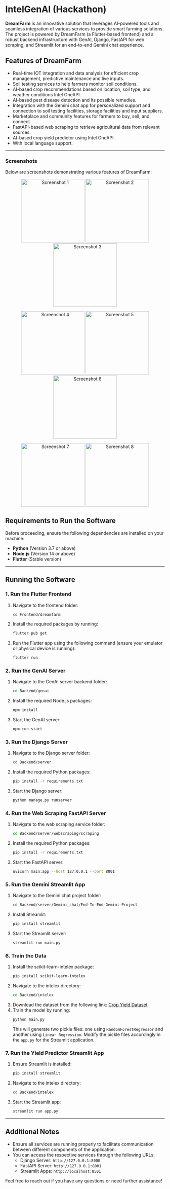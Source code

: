 
# IntelGenAI (Hackathon)

**DreamFarm** is an innovative solution that leverages AI-powered tools and seamless integration of various services to provide smart farming solutions. The project is powered by DreamFarm (a Flutter-based frontend) and a robust backend infrastructure with GenAI, Django, FastAPI for web scraping, and Streamlit for an end-to-end Gemini chat experience.

## Features of DreamFarm
- Real-time IOT integration and data analysis for efficient crop management, predictive maintenance and live inputs.
- Soil testing services to help farmers monitor soil conditions.
- AI-based crop recommendations based on location, soil type, and weather conditions Intel OneAPI.
- AI-based pest disease detection and its possible remedies.
- Integration with the Gemini chat app for personalized support and connection to soil testing facilities, storage facilities and input suppliers.
- Marketplace and community features for farmers to buy, sell, and connect.
- FastAPI-based web scraping to retrieve agricultural data from relevant sources.
- AI-based crop yield predictor using Intel OneAPI.
- With local language support.


---

### Screenshots

Below are screenshots demonstrating various features of DreamFarm:

<p align="center">
  <img src="https://res.cloudinary.com/dt0ltaylj/image/upload/v1728101993/Screenshot_1728101830_yqzyip.png" alt="Screenshot 1" width="200"/>
  <img src="https://res.cloudinary.com/dt0ltaylj/image/upload/v1728102006/Screenshot_1728101851_esqis8.png" alt="Screenshot 2" width="200"/>
  <img src="https://res.cloudinary.com/dt0ltaylj/image/upload/v1728102031/Screenshot_1728101867_mbmreo.png" alt="Screenshot 3" width="200"/>
</p>

<p align="center">
  <img src="https://res.cloudinary.com/dt0ltaylj/image/upload/v1728102068/Screenshot_1728101906_i50fjh.png" alt="Screenshot 4" width="200"/>
  <img src="https://res.cloudinary.com/dt0ltaylj/image/upload/v1728102076/Screenshot_1728101911_bdhopw.png" alt="Screenshot 5" width="200"/>
  <img src="https://res.cloudinary.com/dt0ltaylj/image/upload/v1728102931/Screenshot_1728102845_it2adk.png" alt="Screenshot 6" width="200" >
</p>

<p align="center">
  <img src="https://res.cloudinary.com/dt0ltaylj/image/upload/v1728102952/Screenshot_1728102872_ptu2ae.png" alt="Screenshot 7" width="200"/>
  <img src="https://res.cloudinary.com/dt0ltaylj/image/upload/v1728102985/Screenshot_1728102909_pvbwmx.png" alt="Screenshot 8" width="200"/>
</p>

## Requirements to Run the Software

Before proceeding, ensure the following dependencies are installed on your machine:

- **Python** (Version 3.7 or above)
- **Node.js** (Version 14 or above)
- **Flutter** (Stable version)

---

## Running the Software

### 1. Run the Flutter Frontend
1. Navigate to the frontend folder:
   ```bash
   cd Frontend/dreamfarm
   ```
2. Install the required packages by running:
   ```bash
   flutter pub get
   ```
3. Run the Flutter app using the following command (ensure your emulator or physical device is running):
   ```bash
   flutter run
   ```

### 2. Run the GenAI Server
1. Navigate to the GenAI server backend folder:
   ```bash
   cd Backend/genai
   ```
2. Install the required Node.js packages:
   ```bash
   npm install
   ```
3. Start the GenAI server:
   ```bash
   npm run start
   ```

### 3. Run the Django Server
1. Navigate to the Django server folder:
   ```bash
   cd Backend/server
   ```
2. Install the required Python packages:
   ```bash
   pip install -r requirements.txt
   ```
3. Start the Django server:
   ```bash
   python manage.py runserver
   ```

### 4. Run the Web Scraping FastAPI Server
1. Navigate to the web scraping service folder:
   ```bash
   cd Backend/server/webscraping/scraping
   ```
2. Install the required Python packages:
   ```bash
   pip install -r requirements.txt
   ```
3. Start the FastAPI server:
   ```bash
   uvicorn main:app --host 127.0.0.1 --port 8001
   ```

### 5. Run the Gemini Streamlit App
1. Navigate to the Gemini chat project folder:
   ```bash
   cd Backend/server/Gemini_chat/End-To-End-Gemini-Project
   ```
2. Install Streamlit:
   ```bash
   pip install streamlit
   ```
3. Start the Streamlit server:
   ```bash
   streamlit run main.py
   ```

### 6. Train the Data
1. Install the scikit-learn-intelex package:
   ```bash
   pip install scikit-learn-intelex
   ```
2. Navigate to the intelex directory:
   ```bash
   cd Backend/intelex
   ```
3. Download the dataset from the following link: [Crop Yield Dataset](https://www.kaggle.com/datasets/samuelotiattakorah/agriculture-crop-yield)
4. Train the model by running:
   ```bash
   python main.py
   ```
   This will generate two pickle files: one using `RandomForestRegressor` and another using `Linear Regression`. Modify the pickle files accordingly in the `app.py` for the Streamlit application.

### 7. Run the Yield Predictor Streamlit App
1. Ensure Streamlit is installed:
   ```bash
   pip install streamlit
   ```
2. Navigate to the intelex directory:
   ```bash
   cd Backend/intelex
   ```
3. Start the Streamlit app:
   ```bash
   streamlit run app.py
   ```

---

## Additional Notes
- Ensure all services are running properly to facilitate communication between different components of the application.
- You can access the respective services through the following URLs:
  - Django Server: `http://127.0.0.1:8000`
  - FastAPI Server: `http://127.0.0.1:8001`
  - Streamlit Apps: `http://localhost:8501`
  
Feel free to reach out if you have any questions or need further assistance!
